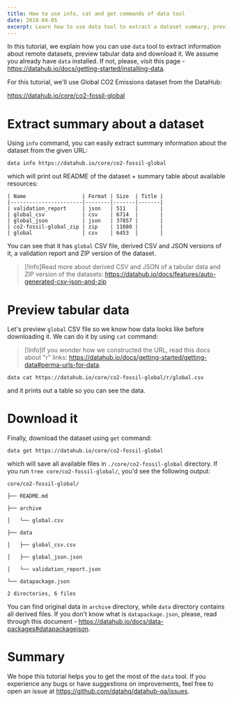 ```yaml
---
title: How to use info, cat and get commands of data tool
date: 2018-04-05
excerpt: Learn how to use data tool to extract a dataset summary, preview data and download it.
---
```


In this tutorial, we explain how you can use `data` tool to extract information about remote datasets, preview tabular data and download it. We assume you already have `data` installed. If not, please, visit this page - https://datahub.io/docs/getting-started/installing-data.

For this tutorial, we'll use Global CO2 Emissions dataset from the DataHub:

https://datahub.io/core/co2-fossil-global

# Extract summary about a dataset

Using `info` command, you can easily extract summary information about the dataset from the given URL:

```
data info https://datahub.io/core/co2-fossil-global
```

which will print out README of the dataset + summary table about available resources:

```cli-output
| Name                  | Format | Size  | Title |
|-----------------------|--------|-------|-------|
| validation_report     | json   | 511   |       |
| global_csv            | csv    | 6714  |       |
| global_json           | json   | 37857 |       |
| co2-fossil-global_zip | zip    | 11080 |       |
| global                | csv    | 6453  |       |
```

You can see that it has `global` CSV file, derived CSV and JSON versions of it, a validation report and ZIP version of the dataset.

>[!info]Read more about derived CSV and JSON of a tabular data and ZIP version of the datasets:
https://datahub.io/docs/features/auto-generated-csv-json-and-zip


# Preview tabular data

Let's preview `global` CSV file so we know how data looks like before downloading it. We can do it by using `cat` command:

>[!info]If you wonder how we constructed the URL, read this docs about "r" links:
https://datahub.io/docs/getting-started/getting-data#perma-urls-for-data.


```
data cat https://datahub.io/core/co2-fossil-global/r/global.csv
```

and it prints out a table so you can see the data.

# Download it

Finally, download the dataset using `get` command:

```
data get https://datahub.io/core/co2-fossil-global
```

which will save all available files in `./core/co2-fossil-global` directory. If you run `tree core/co2-fossil-global/`, you'd see the following output:

```cli-output
core/co2-fossil-global/

├── README.md

├── archive

│   └── global.csv

├── data

│   ├── global_csv.csv

│   ├── global_json.json

│   └── validation_report.json

└── datapackage.json

2 directories, 6 files
```

You can find original data in `archive` directory, while `data` directory contains all derived files. If you don't know what is `datapackage.json`, please, read through this document - https://datahub.io/docs/data-packages#datapackagejson.

# Summary

We hope this tutorial helps you to get the most of the `data` tool. If you experience any bugs or have suggestions on improvements, feel free to open an issue at https://github.com/datahq/datahub-qa/issues.
